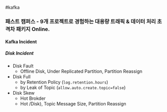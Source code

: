 #kafka
### 패스트 캠퍼스 - 9개 프로젝트로 경험하는 대용량 트래픽 & 데이터 처리 초격차 패키지 Online.
#### Kafka Incident
##### Disk Incident
* Disk Fault
	* Offline Disk, Under Replicated Partition, Partition Reassign
* Disk Full
	* by Retention Policy (`log.retention.hours`)
	* by Leak of Topic (`allow.auto.create.topic=false`)
* Disk Skew
	* Hot Brokder
	* Hot /Disk), Topic Message Size, Partition Reassign